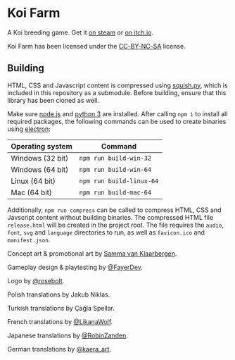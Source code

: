 # Koi Farm
A Koi breeding game. Get it [on steam](https://store.steampowered.com/app/1518810/Koi_Farm) or [on itch.io](https://jobtalle.itch.io/koifarm).

Koi Farm has been licensed under the [CC-BY-NC-SA](LICENSE.md) license.

## Building
HTML, CSS and Javascript content is compressed using [squish.py](https://github.com/jobtalle/squish.py), which is included in this repository as a submodule. Before building, ensure that this library has been cloned as well.

Make sure [node.js](https://www.nodejs.org) and [python 3](https://www.python.org/) are installed. After calling `npm i` to install all required packages, the following commands can be used to create binaries using [electron](https://github.com/electron/electron):

| Operating system | Command |
| --- | ---- |
| Windows (32 bit) | `npm run build-win-32` |
| Windows (64 bit) | `npm run build-win-64` |
| Linux (64 bit) | `npm run build-linux-64` |
| Mac (64 bit) | `npm run build-mac-64` |

Additionally, `npm run compress` can be called to compress HTML, CSS and Javscript content without building binaries. The compressed HTML file `release.html` will be created in the project root. The file requires the `audio`, `font`, `svg` and `language` directories to run, as well as `favicon.ico` and `manifest.json`.

Concept art & promotional art by [Samma van Klaarbergen](https://www.artstation.com/samma).

Gameplay design & playtesting by [@FayerDev](https://twitter.com/FayerDev).

Logo by [@rosebolt](https://www.instagram.com/rosebolt/).

Polish translations by Jakub Niklas.

Turkish translations by Çağla Spellar.

French translations by [@LikanaWolf](https://twitter.com/LikanaWolf).

Japanese translations by [@RobinZanden](https://twitter.com/RobinZanden).

German translations by [@kaera_art](https://www.instagram.com/kaera_art/).